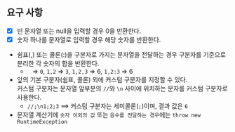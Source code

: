 ## 요구 사항
- [x] 빈 문자열 또는 null을 입력할 경우 0을 반환한다.
- [x] 숫자 하나를 문자열로 입력할 경우 해당 숫자를 반환한다.
- 쉼표(,) 또는 콜론(:)을 구분자로 가지는 문자열을 전달하는 경우 구분자를 기준으로 분리한 각 숫자의 합을 반환한다.
    - ` ` => `0`, `1,2` => `3`, `1,2,3` => 6, `1,2:3` => 6
- 앞의 기본 구분자(쉼표, 콜론) 외에 커스텀 구분자를 지정할 수 있다.  
커스텀 구분자는 문자열 앞부분의 `//`와 `\n` 사이에 위치하는 문자를 커스텀 구분자로 사용한다. 
    - `//;\n1;2;3` ==> 커스텀 구분자는 세미콜론(`;`)이며, 결과 값은 `6`
- 문자열 계산기에 `숫자 이외의 값` 또는 `음수를 전달하는 경우`에는 `throw new RuntimeException`
